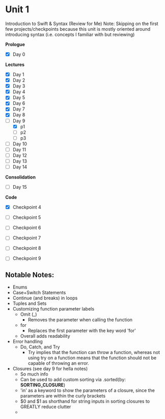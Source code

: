 # Unit 1
Introduction to Swift & Syntax (Review for Me)
Note: Skipping on the first few projects/checkpoints because this unit is mostly oriented around introducing syntax (i.e. concepts I familiar with but reviewing)

**Prologue**
- [x] Day 0

**Lectures**
- [x] Day 1
- [x] Day 2
- [x] Day 3
- [x] Day 4
- [x] Day 5
- [x] Day 6
- [x] Day 7 
- [x] Day 8
- [ ] Day 9
  - [x] p1
  - [ ] p2
  - [ ] p3
- [ ] Day 10
- [ ] Day 11
- [ ] Day 12
- [ ] Day 13
- [ ] Day 14

**Consolidation**
- [ ] Day 15

**Code**
- [x] Checkpoint 4
- [ ] Checkpoint 5
- [ ] Checkpoint 6
- [ ] Checkpoint 7
- [ ] Checkpoint 8
- [ ] Checkpoint 9


## Notable Notes:
* Enums
* Case+Switch Statements
* Continue (and breaks) in loops
* Tuples and Sets
* Customizing function parameter labels
  * Omit (\_)
    * Removes the parameter when calling the function
  * for
    * Replaces the first parameter with the key word 'for'
  * Overall adds readability
* Error handling
  * Do, Catch, and Try
    * Try implies that the function can throw a function, whereas not using try on a function means that the function should not be capable of throwing an error.
* Closures (see day 9 for hella notes)
  * So much info
  * Can be used to add custom sorting via .sorted(by: __SORTING_CLOSURE__)
  * 'in' as a keyword to show the parameters of a closure, since the parameters are within the curly brackets
  * $0 and $1 as shorthand for string inputs in sorting closures to GREATLY reduce clutter
  * 
  
